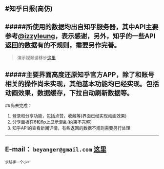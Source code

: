 #知乎日报(高仿)
----------
#####所使用的数据均出自知乎服务器，其中API主要参考[@izzyleung](https://github.com/izzyleung/ZhihuDailyPurify/wiki/%E7%9F%A5%E4%B9%8E%E6%97%A5%E6%8A%A5-API-%E5%88%86%E6%9E%90)，表示感谢，另外，知乎的一些API返回的数据有的不规则，需要另作完善。
-----------

>演示视频请移步[这里](http://v.youku.com/v_show/id_XMTQ4NTg2NjI2NA==.html)


#####主要界面高度还原知乎官方APP，除了和账号相关的操作尚未实现，其他基本功能均已经实现。包括动画效果，数据缓存，下拉自动刷新数据等。
-------------
##尚未完成：
1. 登录和分享功能，包括点赞，收藏等(界面已经实现动画效果)
2. 分享面板在6和6p上显示混乱(约束不完整)
3. 知乎API的查看新闻详情，有些返回的数据不规则需要另行处理


-------------
E-mail： `beyanger@gmail.com`
[这里](http://blog.beyanger.com)
-------------
`求随手一个小`⭐️
